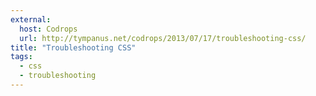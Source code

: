 ```yaml
---
external: 
  host: Codrops
  url: http://tympanus.net/codrops/2013/07/17/troubleshooting-css/
title: "Troubleshooting CSS"
tags:
  - css
  - troubleshooting
---
```

